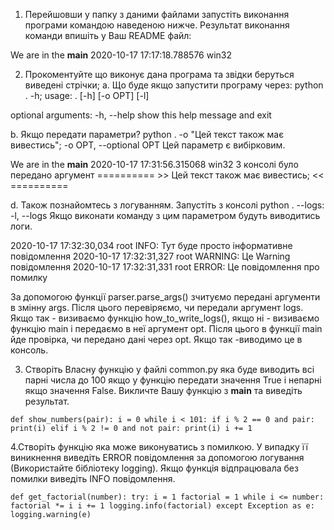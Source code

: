 1. Перейшовши у папку з даними файлами запустіть виконання програми командою наведеною нижче. Результат виконання команди впишіть у Ваш README файл:

We are in the __main__
2020-10-17 17:17:18.788576
win32

2. Прокоментуйте що виконує дана програма та звідки беруться виведені стрічки;
a. Що буде якщо запустити програму через: python . -h;
usage: . [-h] [-o OPT] [-l]

optional arguments:
  -h, --help            show this help message and exit

b. Якщо передати параметри? python . -o "Цей текст також має вивестись";
  -o OPT, --optional OPT
                        Цей параметр є вибірковим.

We are in the __main__
2020-10-17 17:31:56.315068
win32
З консолі було передано аргумент
 ========== >> Цей текст також має вивестись; << ==========

d. Також познайомтесь з логуванням. Запустіть з консолі python . --logs:
  -l, --logs            Якщо виконати команду з цим параметром будуть виводитись логи.

2020-10-17 17:32:30,034 root INFO: Тут буде просто інформативне повідомлення
2020-10-17 17:32:31,327 root WARNING: Це Warning повідомлення
2020-10-17 17:32:31,331 root ERROR: Це повідомлення про помилку


За допомогою функції parser.parse_args() зчитуємо передані аргументи в змінну args. Після цього перевіряємо, чи передали аргумент logs. Якщо так - визиваємо функцію how_to_write_logs(), якщо ні - визиваємо функцію main і передаємо в неї аргумент opt. Після цього в функції main йде провірка, чи передано дані через opt. Якщо так -виводимо це в консоль.

3. Створіть Власну функцію у файлі common.py яка буде виводить всі парні числа до 100 якщо у функцію передати значення True і непарні якщо значення False. Викличте Вашу функцію з __main__ та виведіть результат.

`def show_numbers(pair):
    i = 0
    while i < 101:
        if i % 2 == 0 and pair:
            print(i)
        elif i % 2 != 0 and not pair:
            print(i)
        i += 1`

4.Створіть функцію яка може виконуватись з помилкою. У випадку її виникнення виведіть ERROR повідомлення за допомогою логування (Використайте бібліотеку logging). Якщо функція відпрацювала без помилки виведіть INFO повідомлення.

 `def get_factorial(number):
    try:
         i = 1
        factorial = 1
        while i <= number:
            factorial *= i
            i += 1
        logging.info(factorial)
    except Exception as e:
        logging.warning(e)`



